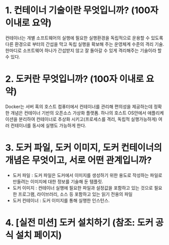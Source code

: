 
# 1. 컨테이너 기술이란 무엇입니까? (100자 이내로 요약)
컨테이너는 개별 소프트웨어의 실행에 필요한 실행환경을 독립적으로 운용할 수 있도록 다른 환경으로 부터의 간섭을 막고 독립 실행을 확보해 주는 운영체계 수준의 격리 기술. 한마디로 소프트웨어 하나가 간섭받지 않고 잘 돌아갈 수 있게 격리해주는 기술이라 할 수 있다. 


# 2. 도커란 무엇입니까? (100자 이내로 요약)
Docker는 서버 혹의 호스트 컴퓨터에서 컨테이너를 관리해 편의성을 제공하는데 정확한 개념은 컨테이너 기반의 오픈소스 가상화 플랫폼.
하나의 호스트 OS안에서 애플리케이션을 분리하여 컨테이너로 추상화 시키고(프로세스를 격리, 독립적 실행가능하게) 여러 컨테이너를 동시에 실행도 가능하게 한다.


# 3. 도커 파일, 도커 이미지, 도커 컨테이너의 개념은 무엇이고, 서로 어떤 관계입니까?
- 도커 파일 : 도커 파일은 도커에서 이미지를 생성하기 위한 용도로 작성하는 파일로 만들려는 이미지에 대한 정보를 기술해 둔 템플릿.
- 도커 이미지 : 컨테이너 실행에 필요한 파일과 설정값을 포함하고 있는 것으로 필요한 프로그램, 라이브러리, 소스 등 포함하고 있는 읽기 전용의 파일
- 도커 컨테이너 : 도커 이미지를 통해 실행한 인스턴스. 


# 4. [실전 미션] 도커 설치하기 (참조: 도커 공식 설치 페이지)
